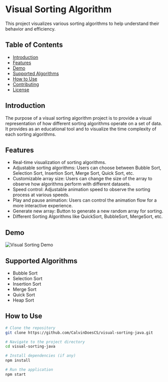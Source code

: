 # Visual Sorting Algorithm

This project visualizes various sorting algorithms to help understand their behavior and efficiency.

## Table of Contents
- [Introduction](#introduction)
- [Features](#features)
- [Demo](#demo)
- [Supported Algorithms](#supported-algorithms)
- [How to Use](#how-to-use)
- [Contributing](#contributing)
- [License](#license)

## Introduction

The purpose of a visual sorting algorithm project is to provide a visual representation of how different sorting algorithms operate on a set of data. 
It provides as an educational tool and to visualize the time complexity of each sorting algorithms.

## Features

- Real-time visualization of sorting algorithms.
- Adjustable sorting algorithms: Users can choose between Bubble Sort, Selection Sort, Insertion Sort, Merge Sort, Quick Sort, etc.
- Customizable array size: Users can change the size of the array to observe how algorithms perform with different datasets.
- Speed control: Adjustable animation speed to observe the sorting process at various speeds.
- Play and pause animation: Users can control the animation flow for a more interactive experience.
- Generate new array: Button to generate a new random array for sorting.
- Different Sorting Algorithms like QuickSort, BubbleSort, MergeSort, etc. 

## Demo

![Visual Sorting Demo](./visual-sorter-test.gif)

## Supported Algorithms

- Bubble Sort
- Selection Sort
- Insertion Sort
- Merge Sort
- Quick Sort
- Heap Sort

## How to Use

```bash
# Clone the repository
git clone https://github.com/CalvinDoesCS/visual-sorting-java.git

# Navigate to the project directory
cd visual-sorting-java

# Install dependencies (if any)
npm install

# Run the application
npm start
